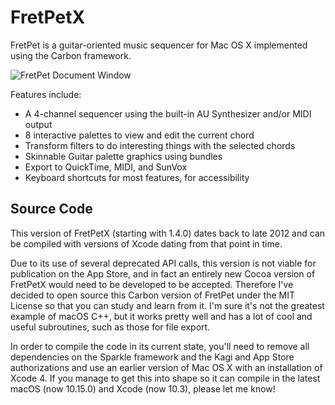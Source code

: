 # FretPetX

FretPet is a guitar-oriented music sequencer for Mac OS X implemented using the Carbon framework.

![FretPet Document Window](/Resources/manual/section/_img/document.png)

Features include:
- A 4-channel sequencer using the built-in AU Synthesizer and/or MIDI output
- 8 interactive palettes to view and edit the current chord
- Transform filters to do interesting things with the selected chords
- Skinnable Guitar palette graphics using bundles
- Export to QuickTime, MIDI, and SunVox
- Keyboard shortcuts for most features, for accessibility

## Source Code

This version of FretPetX (starting with 1.4.0) dates back to late 2012 and can be compiled with versions of Xcode dating from that point in time.

Due to its use of several deprecated API calls, this version is not viable for publication on the App Store, and in fact an entirely new Cocoa version of FretPetX would need to be developed to be accepted. Therefore I've decided to open source this Carbon version of FretPet under the MIT License so that you can study and learn from it. I'm sure it's not the greatest example of macOS C++, but it works pretty well and has a lot of cool and useful subroutines, such as those for file export.

In order to compile the code in its current state, you'll need to remove all dependencies on the Sparkle framework and the Kagi and App Store authorizations and use an earlier version of Mac OS X with an installation of Xcode 4. If you manage to get this into shape so it can compile in the latest macOS (now 10.15.0) and Xcode (now 10.3), please let me know!
